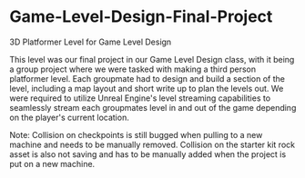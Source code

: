 # Game-Level-Design-Final-Project
3D Platformer Level for Game Level Design

This level was our final project in our Game Level Design class, with it being a group project where we were tasked with making a third person platformer level. Each groupmate had to design and build a section of the level, including a map layout and short write up to plan the levels out. We were required to utilize Unreal Engine's level streaming capabilities to seamlessly stream each groupmates level in and out of the game depending on the player's current location.

Note: Collision on checkpoints is still bugged when pulling to a new machine and needs to be manually removed. Collision on the starter kit rock asset is also not saving and has to be manually added when the project is put on a new machine.
